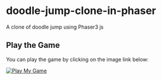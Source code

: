 # doodle-jump-clone-in-phaser
A clone of doodle jump using Phaser3 js
## Play the Game

You can play the game by clicking on the image link below:

[![Play My Game](https://emadkhezri.github.io/doodle-jump-clone-in-phaser/assets/Preview/screenshot.jpg)](https://emadkhezri.github.io/doodle-jump-clone-in-phaser/)
